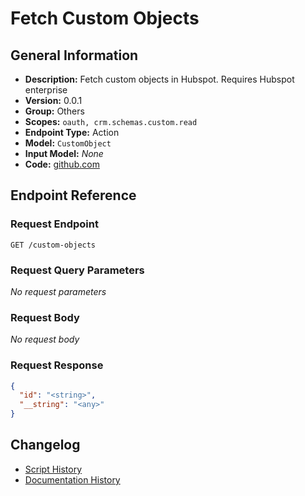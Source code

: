 <!-- BEGIN GENERATED CONTENT -->
# Fetch Custom Objects

## General Information

- **Description:** Fetch custom objects in Hubspot. Requires Hubspot enterprise
- **Version:** 0.0.1
- **Group:** Others
- **Scopes:** `oauth, crm.schemas.custom.read`
- **Endpoint Type:** Action
- **Model:** `CustomObject`
- **Input Model:** _None_
- **Code:** [github.com](https://github.com/NangoHQ/integration-templates/tree/main/integrations/hubspot/actions/fetch-custom-objects.ts)


## Endpoint Reference

### Request Endpoint

`GET /custom-objects`

### Request Query Parameters

_No request parameters_

### Request Body

_No request body_

### Request Response

```json
{
  "id": "<string>",
  "__string": "<any>"
}
```

## Changelog

- [Script History](https://github.com/NangoHQ/integration-templates/commits/main/integrations/hubspot/actions/fetch-custom-objects.ts)
- [Documentation History](https://github.com/NangoHQ/integration-templates/commits/main/integrations/hubspot/actions/fetch-custom-objects.md)

<!-- END  GENERATED CONTENT -->

